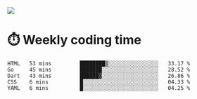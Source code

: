 
<p> <img src="https://github-readme-stats.vercel.app/api?username=cozgerest&show_icons=true&hide_border=false" /> </p>

# :stopwatch: Weekly coding time 
<!--START_SECTION:waka-->
```text
HTML   53 mins         ████████▒░░░░░░░░░░░░░░░░   33.17 % 
Go     45 mins         ███████░░░░░░░░░░░░░░░░░░   28.52 % 
Dart   43 mins         ██████▓░░░░░░░░░░░░░░░░░░   26.86 % 
CSS    6 mins          █░░░░░░░░░░░░░░░░░░░░░░░░   04.33 % 
YAML   6 mins          █░░░░░░░░░░░░░░░░░░░░░░░░   04.25 % 
```
<!--END_SECTION:waka-->

